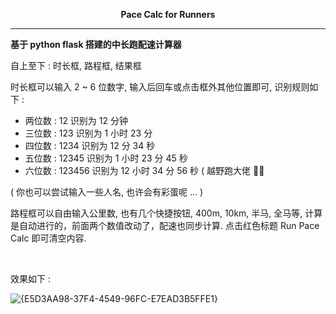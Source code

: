 <p align="center">
    <b>Pace Calc for Runners</b>
</p>

___

**基于 python flask 搭建的中长跑配速计算器**

自上至下 : 时长框, 路程框, 结果框

时长框可以输入 2 ~ 6 位数字, 输入后回车或点击框外其他位置即可, 识别规则如下 :

- 两位数 : 12 识别为 12 分钟
- 三位数 : 123 识别为 1 小时 23 分
- 四位数 : 1234 识别为 12 分 34 秒
- 五位数 : 12345 识别为 1 小时 23 分 45 秒
- 六位数 : 123456 识别为 12 小时 34 分 56 秒 ( 越野跑大佬 👍🏻

( 你也可以尝试输入一些人名, 也许会有彩蛋呢 ... )

路程框可以自由输入公里数, 也有几个快捷按钮, 400m, 10km, 半马, 全马等, 计算是自动进行的，前面两个数值改动了，配速也同步计算. 点击红色标题 Run Pace Calc 即可清空内容.

<br/>

效果如下 :

![{E5D3AA98-37F4-4549-96FC-E7EAD3B5FFE1}](https://github.com/user-attachments/assets/d03ae575-2a55-4945-b859-444a951f8b5d)



<br/>
